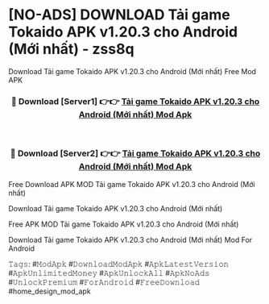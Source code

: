 # [NO-ADS] DOWNLOAD Tải game Tokaido APK v1.20.3 cho Android (Mới nhất) - zss8q
Download Tải game Tokaido APK v1.20.3 cho Android (Mới nhất) Free Mod APK

<div align="center">
<h3>🔴 Download [Server1] 👉👉 <a href="https://apk-comot.site?title=Tải_game_Tokaido_APK_v1.20.3_cho_Android_(Mới_nhất)">Tải game Tokaido APK v1.20.3 cho Android (Mới nhất) Mod Apk</a></h3><br>

<h3>🔴 Download [Server2] 👉👉 <a href="https://apk-comot.site?title=Tải_game_Tokaido_APK_v1.20.3_cho_Android_(Mới_nhất)">Tải game Tokaido APK v1.20.3 cho Android (Mới nhất) Mod Apk</a></h3>
</div>


Free Download APK MOD Tải game Tokaido APK v1.20.3 cho Android (Mới nhất)

Download Tải game Tokaido APK v1.20.3 cho Android (Mới nhất) 

Free APK MOD Tải game Tokaido APK v1.20.3 cho Android (Mới nhất) 

Download Tải game Tokaido APK v1.20.3 cho Android (Mới nhất) Mod For Android

𝚃𝚊𝚐𝚜: #𝙼𝚘𝚍𝙰𝚙𝚔 #𝙳𝚘𝚠𝚗𝚕𝚘𝚊𝚍𝙼𝚘𝚍𝙰𝚙𝚔 #𝙰𝚙𝚔𝙻𝚊𝚝𝚎𝚜𝚝𝚅𝚎𝚛𝚜𝚒𝚘𝚗 #𝙰𝚙𝚔𝚄𝚗𝚕𝚒𝚖𝚒𝚝𝚎𝚍𝙼𝚘𝚗𝚎𝚢 #𝙰𝚙𝚔𝚄𝚗𝚕𝚘𝚌𝚔𝙰𝚕𝚕 #𝙰𝚙𝚔𝙽𝚘𝙰𝚍𝚜 #𝚄𝚗𝚕𝚘𝚌𝚔𝙿𝚛𝚎𝚖𝚒𝚞𝚖 #𝙵𝚘𝚛𝙰𝚗𝚍𝚛𝚘𝚒𝚍 #𝙵𝚛𝚎𝚎𝙳𝚘𝚠𝚗𝚕𝚘𝚊𝚍 #home_design_mod_apk